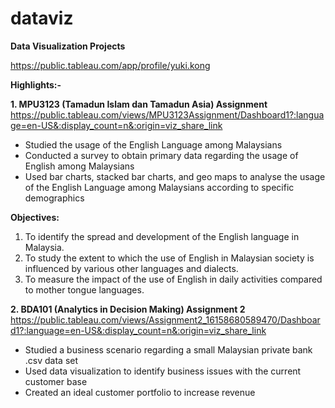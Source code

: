 # dataviz
**Data Visualization Projects**

https://public.tableau.com/app/profile/yuki.kong


**Highlights:-**

**1. MPU3123 (Tamadun Islam dan Tamadun Asia) Assignment**
https://public.tableau.com/views/MPU3123Assignment/Dashboard1?:language=en-US&:display_count=n&:origin=viz_share_link
- Studied the usage of the English Language among Malaysians
- Conducted a survey to obtain primary data regarding the usage of English among Malaysians
- Used bar charts, stacked bar charts, and geo maps to analyse the usage of the English Language among Malaysians according to specific demographics

**Objectives:**
1. To identify the spread and development of the English language in Malaysia.
2. To study the extent to which the use of English in Malaysian society is influenced by various other languages and dialects.
3. To measure the impact of the use of English in daily activities compared to mother tongue languages.

**2. BDA101 (Analytics in Decision Making) Assignment 2**
https://public.tableau.com/views/Assignment2_16158680589470/Dashboard1?:language=en-US&:display_count=n&:origin=viz_share_link
- Studied a business scenario regarding a small Malaysian private bank .csv data set
- Used data visualization to identify business issues with the current customer base
- Created an ideal customer portfolio to increase revenue
